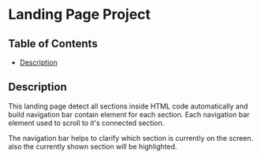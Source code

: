 # Landing Page Project

## Table of Contents

* [Description](#Description)

## Description

This landing page detect all sections inside HTML code automatically and build navigation bar contain element for each section. Each navigation bar element used to scroll to it's connected section.

The navigation bar helps to clarify which section is currently on the screen. also the currently shown section will be highlighted.
